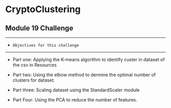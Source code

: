 # CryptoClustering
## Module 19 Challenge
---

- `Objectives for this challenge`
---

- Part one: Applying the K-means algorithm to identify custer in dataset of the csv in Resources

- Part two: Using the elbow method to dermine the optimal number of clusters for dataset.

- Part three: Scaling dataset using the StandardScaler module

- Part Four: Using the PCA to reduce the number of features.